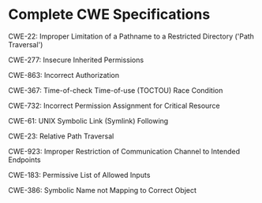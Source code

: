 

# Complete CWE Specifications

CWE-22: Improper Limitation of a Pathname to a Restricted Directory ('Path Traversal')

CWE-277: Insecure Inherited Permissions

CWE-863: Incorrect Authorization

CWE-367: Time-of-check Time-of-use (TOCTOU) Race Condition

CWE-732: Incorrect Permission Assignment for Critical Resource

CWE-61: UNIX Symbolic Link (Symlink) Following

CWE-23: Relative Path Traversal

CWE-923: Improper Restriction of Communication Channel to Intended Endpoints

CWE-183: Permissive List of Allowed Inputs

CWE-386: Symbolic Name not Mapping to Correct Object